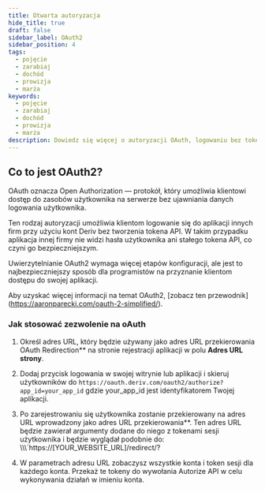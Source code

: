 ```yaml
---
title: Otwarta autoryzacja
hide_title: true
draft: false
sidebar_label: OAuth2
sidebar_position: 4
tags:
  - pojęcie
  - zarabiaj
  - dochód
  - prowizja
  - marża
keywords:
  - pojęcie
  - zarabiaj
  - dochód
  - prowizja
  - marża
description: Dowiedz się więcej o autoryzacji OAuth, logowaniu bez tokena API oraz o tym, jak możesz go wykorzystać do poprawy komfortu użytkowania aplikacji handlowej.
---
```


## Co to jest OAuth2?

OAuth oznacza Open Authorization — protokół, który umożliwia klientowi dostęp do zasobów użytkownika na serwerze bez ujawniania danych logowania użytkownika.

Ten rodzaj autoryzacji umożliwia klientom logowanie się do aplikacji innych firm przy użyciu kont Deriv bez tworzenia tokena API. W takim przypadku aplikacja innej firmy nie widzi hasła użytkownika ani stałego tokena API, co czyni go bezpieczniejszym.

Uwierzytelnianie OAuth2 wymaga więcej etapów konfiguracji, ale jest to najbezpieczniejszy sposób dla programistów na przyznanie klientom dostępu do swojej aplikacji.

Aby uzyskać więcej informacji na temat OAuth2, [zobacz ten przewodnik] (https://aaronparecki.com/oauth-2-simplified/).

### Jak stosować zezwolenie na oAuth

1. Określ adres URL, który będzie używany jako adres URL przekierowania OAuth Redirection\*\* na stronie rejestracji aplikacji w polu **Adres URL strony**.

2. Dodaj przycisk logowania w swojej witrynie lub aplikacji i skieruj użytkowników do `https://oauth.deriv.com/oauth2/authorize?app_id=your_app_id` gdzie your_app_id jest identyfikatorem Twojej aplikacji.

3. Po zarejestrowaniu się użytkownika zostanie przekierowany na adres URL wprowadzony jako adres URL przekierowania\*\*. Ten adres URL będzie zawierał argumenty dodane do niego z tokenami sesji użytkownika i będzie wyglądał podobnie do: \\\\\\`https://[YOUR_WEBSITE_URL]/redirect/?

4. W parametrach adresu URL zobaczysz wszystkie konta i token sesji dla każdego konta. Przekaż te tokeny do wywołania Autorize API w celu wykonywania działań w imieniu konta.
